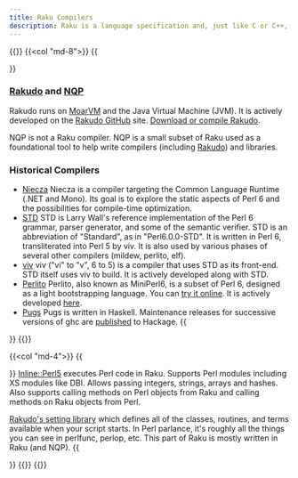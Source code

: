 ```yaml
---
title: Raku Compilers
description: Raku is a language specification and, just like C or C++, it encourages multiple compilers for the language.
---
```


{{<row>}}
{{<col "md-8">}}
{{<section id="Compilers" heading="Compilers">}}
### [Rakudo](https://rakudo.org/) and [NQP](https://github.com/perl6/nqp/)
Rakudo runs on [MoarVM](http://moarvm.org/) and the Java Virtual Machine (JVM). It is actively developed on the [Rakudo GitHub](https://github.com/rakudo/rakudo) site. [Download or compile Rakudo](https://rakudo.org/downloads).

NQP is not a Raku compiler. NQP is a small subset of Raku used as a foundational tool to help write compilers (including [Rakudo](https://github.com/rakudo/rakudo/blob/master/src/main.nqp)) and libraries.

### Historical Compilers
- [Niecza](https://github.com/sorear/niecza)
Niecza is a compiler targeting the Common Language Runtime (.NET and Mono). Its goal is to explore the static aspects of Perl 6 and the possibilities for compile-time optimization.
- [STD](/compilers/std-viv)
STD is Larry Wall's reference implementation of the Perl 6 grammar, parser generator, and some of the semantic verifier. STD is an abbreviation of "Standard", as in "Perl6.0.0-STD". It is written in Perl 6, transliterated into Perl 5 by viv. It is also used by various phases of several other compilers (mildew, perlito, elf).
- [viv](/compilers/std-viv)
viv ("vi" to "v", 6 to 5) is a compiler that uses STD as its front-end. STD itself uses viv to build. It is actively developed along with STD.
- [Perlito](https://fglock.github.io/Perlito/)
Perlito, also known as MiniPerl6, is a subset of Perl 6, designed as a light bootstrapping language. You can [try it online](https://fglock.github.io/Perlito/perlito/perlito6.html). It is actively developed [here](https://github.com/fglock/Perlito/).
- [Pugs](https://en.wikipedia.org/wiki/Pugs)
Pugs is written in Haskell. Maintenance releases for successive versions of ghc are [published](https://hackage.haskell.org/package/Pugs) to Hackage.
{{</section>}}
{{</col>}}

{{<col "md-4">}}
{{<section id="Supplementals" heading="Supplementals">}}
[Inline::Perl5](https://github.com/niner/Inline-Perl5) executes Perl code in Raku. Supports Perl modules including XS modules like DBI. Allows passing integers, strings, arrays and hashes. Also supports calling methods on Perl objects from Raku and calling methods on Raku objects from Perl.

[Rakudo's setting library](https://github.com/rakudo/rakudo/tree/master/src/core/) which defines all of the classes, routines, and terms available when your script starts. In Perl parlance, it's roughly all the things you can see in perlfunc, perlop, etc. This part of Raku is mostly written in Raku (and NQP).
{{</section>}}
{{</col>}}
{{</row>}}
